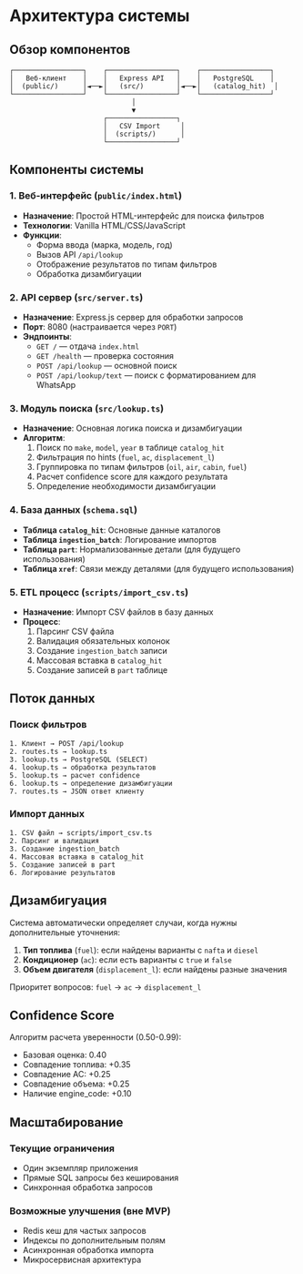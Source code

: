 # Архитектура системы

## Обзор компонентов

```
┌─────────────────┐    ┌─────────────────┐    ┌─────────────────┐
│   Веб-клиент    │    │   Express API   │    │   PostgreSQL    │
│  (public/)      │◄──►│   (src/)        │◄──►│   (catalog_hit)  │
└─────────────────┘    └─────────────────┘    └─────────────────┘
                              │
                              ▼
                       ┌─────────────────┐
                       │   CSV Import     │
                       │  (scripts/)      │
                       └─────────────────┘
```

## Компоненты системы

### 1. Веб-интерфейс (`public/index.html`)
- **Назначение**: Простой HTML-интерфейс для поиска фильтров
- **Технологии**: Vanilla HTML/CSS/JavaScript
- **Функции**:
  - Форма ввода (марка, модель, год)
  - Вызов API `/api/lookup`
  - Отображение результатов по типам фильтров
  - Обработка дизамбигуации

### 2. API сервер (`src/server.ts`)
- **Назначение**: Express.js сервер для обработки запросов
- **Порт**: 8080 (настраивается через `PORT`)
- **Эндпоинты**:
  - `GET /` — отдача `index.html`
  - `GET /health` — проверка состояния
  - `POST /api/lookup` — основной поиск
  - `POST /api/lookup/text` — поиск с форматированием для WhatsApp

### 3. Модуль поиска (`src/lookup.ts`)
- **Назначение**: Основная логика поиска и дизамбигуации
- **Алгоритм**:
  1. Поиск по `make`, `model`, `year` в таблице `catalog_hit`
  2. Фильтрация по hints (`fuel`, `ac`, `displacement_l`)
  3. Группировка по типам фильтров (`oil`, `air`, `cabin`, `fuel`)
  4. Расчет confidence score для каждого результата
  5. Определение необходимости дизамбигуации

### 4. База данных (`schema.sql`)
- **Таблица `catalog_hit`**: Основные данные каталогов
- **Таблица `ingestion_batch`**: Логирование импортов
- **Таблица `part`**: Нормализованные детали (для будущего использования)
- **Таблица `xref`**: Связи между деталями (для будущего использования)

### 5. ETL процесс (`scripts/import_csv.ts`)
- **Назначение**: Импорт CSV файлов в базу данных
- **Процесс**:
  1. Парсинг CSV файла
  2. Валидация обязательных колонок
  3. Создание `ingestion_batch` записи
  4. Массовая вставка в `catalog_hit`
  5. Создание записей в `part` таблице

## Поток данных

### Поиск фильтров
```
1. Клиент → POST /api/lookup
2. routes.ts → lookup.ts
3. lookup.ts → PostgreSQL (SELECT)
4. lookup.ts → обработка результатов
5. lookup.ts → расчет confidence
6. lookup.ts → определение дизамбигуации
7. routes.ts → JSON ответ клиенту
```

### Импорт данных
```
1. CSV файл → scripts/import_csv.ts
2. Парсинг и валидация
3. Создание ingestion_batch
4. Массовая вставка в catalog_hit
5. Создание записей в part
6. Логирование результатов
```

## Дизамбигуация

Система автоматически определяет случаи, когда нужны дополнительные уточнения:

1. **Тип топлива** (`fuel`): если найдены варианты с `nafta` и `diesel`
2. **Кондиционер** (`ac`): если есть варианты с `true` и `false`
3. **Объем двигателя** (`displacement_l`): если найдены разные значения

Приоритет вопросов: `fuel` → `ac` → `displacement_l`

## Confidence Score

Алгоритм расчета уверенности (0.50-0.99):
- Базовая оценка: 0.40
- Совпадение топлива: +0.35
- Совпадение AC: +0.25  
- Совпадение объема: +0.25
- Наличие engine_code: +0.10

## Масштабирование

### Текущие ограничения
- Один экземпляр приложения
- Прямые SQL запросы без кеширования
- Синхронная обработка запросов

### Возможные улучшения (вне MVP)
- Redis кеш для частых запросов
- Индексы по дополнительным полям
- Асинхронная обработка импорта
- Микросервисная архитектура
